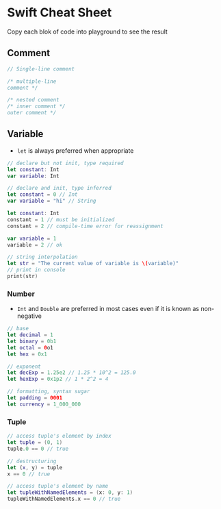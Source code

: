 # Swift Cheat Sheet

Copy each blok of code into playground to see the result

## Comment
```swift
// Single-line comment

/* multiple-line 
comment */

/* nested comment
/* inner comment */
outer comment */
```

## Variable
* `let` is always preferred when appropriate

```swift
// declare but not init, type required
let constant: Int
var variable: Int
```

```swift
// declare and init, type inferred
let constant = 0 // Int
var variable = "hi" // String
```

```swift
let constant: Int
constant = 1 // must be initialized
constant = 2 // compile-time error for reassignment

var variable = 1
variable = 2 // ok
```

```swift
// string interpolation
let str = "The current value of variable is \(variable)"
// print in console
print(str)
```

### Number
* `Int` and `Double` are preferred in most cases even if it is known as non-negative

```swift
// base
let decimal = 1
let binary = 0b1
let octal = 0o1
let hex = 0x1

// exponent
let decExp = 1.25e2 // 1.25 * 10^2 = 125.0
let hexExp = 0x1p2 // 1 * 2^2 = 4

// formatting, syntax sugar
let padding = 0001
let currency = 1_000_000
```

### Tuple
```swift
// access tuple's element by index
let tuple = (0, 1)
tuple.0 == 0 // true

// destructuring
let (x, y) = tuple
x == 0 // true

// access tuple's element by name
let tupleWithNamedElements = (x: 0, y: 1)
tupleWithNamedElements.x == 0 // true
```
